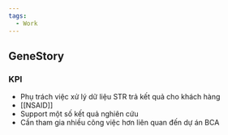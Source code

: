 ```yaml
---
tags:
  - Work
---
```


## GeneStory

### KPI

- Phụ trách việc xử lý dữ liệu STR trả kết quả cho khách hàng
- [[NSAID]]
- Support một số kết quả nghiên cứu
- Cần tham gia nhiều công việc hơn liên quan đến dự án BCA
